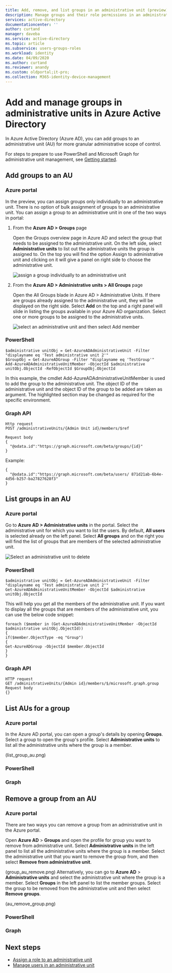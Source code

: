 ```yaml
---
title: Add, remove, and list groups in an administrative unit (preview) - Azure Active Directory | Microsoft Docs
description: Manage groups and their role permissions in an administrative unit in Azure Active Directory
services: active-directory
documentationcenter: ''
author: curtand
manager: daveba
ms.service: active-directory
ms.topic: article
ms.subservice: users-groups-roles
ms.workload: identity
ms.date: 04/09/2020
ms.author: curtand
ms.reviewer: anandy
ms.custom: oldportal;it-pro;
ms.collection: M365-identity-device-management
---
```


# Add and manage groups in administrative units in Azure Active Directory

In Azure Active Directory (Azure AD), you can add groups to an administrative unit (AU) for more granular administrative scope of control.

For steps to prepare to use PowerShell and Microsoft Graph for administrative unit management, see [Getting started](roles-aus-manage-admin-units.md#getting-started).

## Add groups to an AU

### Azure portal

In the preview, you can assign groups only individually to an administrative unit. There is no option of bulk assignment of groups to an administrative unit. You can assign a group to an administrative unit in one of the two ways in portal:

1. From the **Azure AD > Groups** page

    Open the Groups overview page in Azure AD and select the group that needs to be assigned to the administrative unit. On the left side, select **Administrative units** to list out the administrative units the group is assigned to. On the top you will find the option Assign to administrative unit and clicking on it will give a panel on right side to choose the administrative unit.

    ![assign a group individually to an administrative unit](./media/roles-administrative-units-scope/assign-to-group-1.png)

1. From the **Azure AD > Administrative units > All Groups** page

    Open the All Groups blade in Azure AD > Administrative Units. If there are groups already assigned to the administrative unit, they will be displayed on the right side. Select **Add** on the top and a right panel will slide in listing the groups available in your Azure AD organization. Select one or more groups to be assigned to the administrative units.

    ![select an administrative unit and then select Add member](./media/roles-administrative-units-scope/assign-to-admin-unit.png)

### PowerShell

    $administrative unitObj = Get-AzureADAdministrativeUnit -Filter "displayname eq 'Test administrative unit 2'"
    $GroupObj = Get-AzureADGroup -Filter "displayname eq 'TestGroup'"
    Add-AzureADAdministrativeUnitMember -ObjectId $administrative unitObj.ObjectId -RefObjectId $GroupObj.ObjectId

In this example, the cmdlet Add-AzureADAdministrativeUnitMember is used to add the group to the administrative unit. The object ID of the administrative unit and the object ID of the group to be added are taken as argument. The highlighted section may be changed as required for the specific environment.

### Graph API

    Http request
    POST /administrativeUnits/{Admin Unit id}/members/$ref

    Request body
    {
      "@odata.id":"https://graph.microsoft.com/beta/groups/{id}"
    }

Example:

    {
      "@odata.id":"https://graph.microsoft.com/beta/users/ 871d21ab-6b4e-4d56-b257-ba27827628f3"
    }

## List groups in an AU

### Azure portal

Go to **Azure AD > Administrative units** in the portal. Select the administrative unit for which you want to list the users. By default, **All users** is selected already on the left panel. Select **All groups** and on the right you will find the list of groups that are members of the selected administrative unit.

![Select an administrative unit to delete](./media/roles-administrative-units-scope/list-groups-in-admin-units.png)

### PowerShell

    $administrative unitObj = Get-AzureADAdministrativeUnit -Filter "displayname eq 'Test administrative unit 2'"
    Get-AzureADAdministrativeUnitMember -ObjectId $administrative unitObj.ObjectId

This will help you get all the members of the administrative unit. If you want to display all the groups that are members of the administrative unit, you can use the below code snippet:

    foreach ($member in (Get-AzureADAdministrativeUnitMember -ObjectId $administrative unitObj.ObjectId)) 
    {
    if($member.ObjectType -eq "Group")
    {
    Get-AzureADGroup -ObjectId $member.ObjectId
    }
    }

### Graph API

    HTTP request
    GET /administrativeUnits/{Admin id}/members/$/microsoft.graph.group
    Request body
    {}

## List AUs for a group

### Azure portal

In the Azure AD portal, you can open a group's details by opening **Groups**. Select a group to open the group's profile. Select **Administrative units** to list all the administrative units where the group is a member.
 
(list_group_au.png)

### PowerShell

### Graph

## Remove a group from an AU

### Azure portal

There are two ways you can remove a group from an administrative unit in the Azure portal.

Open **Azure AD** > **Groups** and open the profile for group you want to remove from administrative unit. 
Select **Administrative units** in the left panel to list all the administrative units where the group is a member. Select the administrative unit that you want to remove the group from, and then select **Remove from administrative unit**.
 
(group_au_remove.png)
Alternatively, you can go to **Azure AD** > **Administrative units** and select the administrative unit where the group is a member. Select **Groups** in the left panel to list the member groups. Select the group to be removed from the administrative unit and then select **Remove groups**.

 
(au_remove_group.png)

### PowerShell

### Graph 

## Next steps

- [Assign a role to an administrative unit](roles-aus-assign-role.md)
- [Manage users in an administrative unit](roles-aus-add-manage-users.md)
